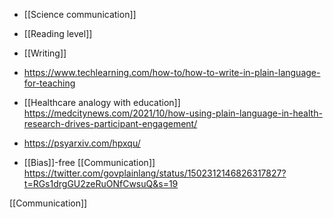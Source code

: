   - [[Science communication]]
  - [[Reading level]]
  - [[Writing]]

  - https://www.techlearning.com/how-to/how-to-write-in-plain-language-for-teaching
  -  [[Healthcare analogy with education]]
    https://medcitynews.com/2021/10/how-using-plain-language-in-health-research-drives-participant-engagement/

  - https://psyarxiv.com/hpxqu/
  - [[Bias]]-free
    [[Communication]]
    https://twitter.com/govplainlang/status/1502312146826317827?t=RGs1drgGU2zeRuONfCwsuQ&s=19

[[Communication]]